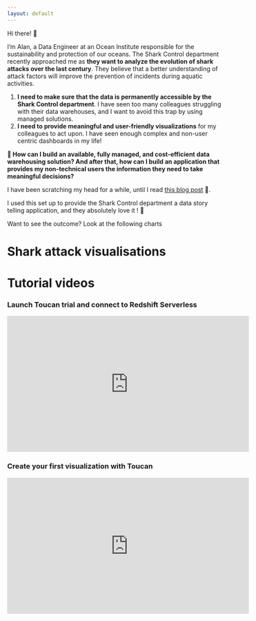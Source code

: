 ```yaml
---
layout: default
---
```


Hi there! 👋

I’m Alan, a Data Engineer at an Ocean Institute responsible for the sustainability and protection of our oceans. The Shark Control department recently approached me as **they want to analyze the evolution of shark attacks over the last century**. They believe that a better understanding of attack factors will improve the prevention of incidents during aquatic activities.

1. **I need to make sure that the data is permanently accessible by the Shark Control department**. I have seen too many colleagues struggling with their data warehouses, and I want to avoid this trap by using managed solutions.
2. **I need to provide meaningful and user-friendly visualizations** for my colleagues to act upon. I have seen enough complex and non-user centric dashboards in my life!

**🧐 How can I build an available, fully managed, and cost-efficient data warehousing solution? And after that, how can I build an application that provides my non-technical users the information they need to take meaningful decisions?**

I have been scratching my head for a while, until I read [this blog post](https://aws.amazon.com/blogs/big-data/query-cross-account-aws-glue-data-catalogs-using-amazon-athena/) 🤯. 

I used this set up to provide the Shark Control department a data story telling application, and they absolutely love it ! 🎉

Want to see the outcome? Look at the following charts

# Shark attack visualisations
<div>
    <script async src="https://presales.toucantoco.com/scripts/embedLauncher.js?id=a49f1674-0df2-4416-a06f-1865f19ebc3d&panel" type="text/javascript"></script>
</div>

# Tutorial videos

### Launch Toucan trial and connect to Redshift Serverless

<div class="video-responsive">
<iframe width="560" height="315" src="https://www.youtube.com/embed/rIcUjUKkz20" title="YouTube video player" frameborder="0" allow="accelerometer; autoplay; clipboard-write; encrypted-media; gyroscope; picture-in-picture" allowfullscreen></iframe>
</div>

### Create your first visualization with Toucan
<div class="video-responsive">
<iframe width="560" height="315" src="https://www.youtube.com/embed/pa6UJsmLxSA" title="YouTube video player" frameborder="0" allow="accelerometer; autoplay; clipboard-write; encrypted-media; gyroscope; picture-in-picture" allowfullscreen></iframe>
</div>
